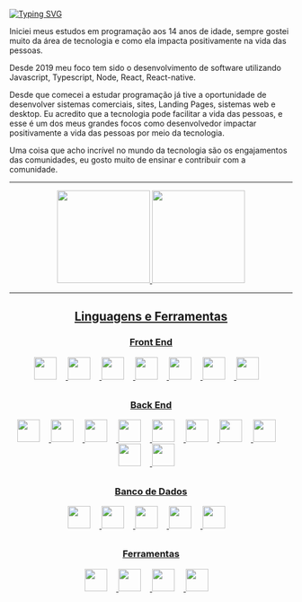 [![Typing SVG](https://readme-typing-svg.demolab.com?font=Fira+Code&weight=700&size=24&pause=1000&color=7A28CB&center=true&multiline=true&repeat=false&width=1000&height=70&lines=Ol%C3%A1!+Sou+Cleyton+Furtado+;Desenvolvedor+Full-Stack+%F0%9F%9A%80)](https://git.io/typing-svg)

<p>Iniciei meus estudos em programação aos 14 anos de idade, sempre gostei muito da área de tecnologia e como ela impacta positivamente na vida das pessoas.</p>

<p>Desde 2019 meu foco tem sido o desenvolvimento de software utilizando Javascript, Typescript, Node, React, React-native.</p> 

<p>Desde que comecei a estudar programação já tive a oportunidade de desenvolver sistemas comerciais, sites, Landing Pages, sistemas web e desktop. Eu acredito que a tecnologia pode facilitar a vida das pessoas, e esse é um dos meus grandes focos como desenvolvedor impactar positivamente a vida das pessoas por meio da tecnologia.</p>

<p>Uma coisa que acho incrível no mundo da tecnologia são os engajamentos das comunidades, eu gosto muito de ensinar e contribuir com a comunidade.</p>

***************

<div align="center">
  <a href="https://github.com/cleytonRR">
  <img height="165em" src="https://github-readme-stats.vercel.app/api?username=cleytonRR&show_icons=true&theme=cobalt&include_all_commits=true&count_private=true"/>
  <img height="165em" src="https://github-readme-stats.vercel.app/api/top-langs/?username=cleytonRR&layout=compact&langs_count=7&theme=cobalt"/>
</div>

***************
<h2 align="center">Linguagens e Ferramentas</h2>
  <h3 align="center">Front End</h3>
  <p align="center">
    <img height="40" width="40" style="margin-right:16px;" src="https://cdn.simpleicons.org/html5"/> 
    <img height="40" width="40" style="margin-right:16px;" src="https://cdn.simpleicons.org/css3" /> 
    <img height="40" width="40" style="margin-right:16px;" src="https://cdn.simpleicons.org/javascript"/> 
    <img height="40" width="40" style="margin-right:16px;" src="https://cdn.simpleicons.org/typescript"/> 
    <img height="40" width="40" style="margin-right:16px;" src="https://cdn.simpleicons.org/react"/> 
    <img height="40" width="40" style="margin-right:16px;" src="https://cdn.simpleicons.org/redux"/> 
    <img height="40" width="40" style="margin-right:16px;" src="https://cdn.simpleicons.org/cypress"/>          
  </p>  

  <h3 align="center" style="margin-top: 32px;">Back End</h3>
  <p align="center">
    <img height="40" width="40" style="margin-right:16px;" src="https://cdn.simpleicons.org/nodedotjs/"/> 
    <img height="40" width="40" style="margin-right:16px;" src="https://cdn.simpleicons.org/python" /> 
    <img height="40" width="40" style="margin-right:16px;" src="https://cdn.simpleicons.org/express"/> 
    <img height="40" width="40" style="margin-right:16px;" src="https://cdn.simpleicons.org/django"/> 
    <img height="40" width="40" style="margin-right:16px;" src="https://cdn.simpleicons.org/nestjs"/> 
    <img height="40" width="40" style="margin-right:16px;" src="https://cdn.simpleicons.org/flask"/> 
    <img height="40" width="40" style="margin-right:16px;" src="https://cdn.simpleicons.org/docker"/> 
    <img height="40" width="40" style="margin-right:16px;" src="https://cdn.simpleicons.org/amazonaws"/> 
    <img height="40" width="40" style="margin-right:16px;" src="https://cdn.simpleicons.org/googlecloud"/> 
    <img height="40" width="40" style="margin-right:16px;" src="https://cdn.simpleicons.org/amazonaws"/> 
  </p>  
  <h3 align="center" style="margin-top: 32px;">Banco de Dados</h3>
  <p align="center">
    <img height="40" width="40" style="margin-right:16px;" src="https://cdn.simpleicons.org/mysql/"/> 
    <img height="40" width="40" style="margin-right:16px;" src="https://cdn.simpleicons.org/firebase"/> 
    <img height="40" width="40" style="margin-right:16px;" src="https://cdn.simpleicons.org/mongodb" /> 
    <img height="40" width="40" style="margin-right:16px;" src="https://cdn.simpleicons.org/postgresql"/> 
    <img height="40" width="40" style="margin-right:16px;" src="https://cdn.simpleicons.org/sqlite"/> 
  </p>  

  <h3 align="center" style="margin-top: 32px;">Ferramentas</h3>
  <p align="center">
    <img height="40" width="40" style="margin-right:16px;" src="https://cdn.simpleicons.org/figma/"/> 
    <img height="40" width="40" style="margin-right:16px;" src="https://cdn.simpleicons.org/" /> 
    <img height="40" width="40" style="margin-right:16px;" src="https://cdn.simpleicons.org/postgresql"/> 
    <img height="40" width="40" style="margin-right:16px;" src="https://cdn.simpleicons.org/sqlite"/> 
  </p>  
</h2>
